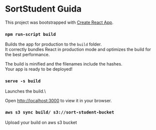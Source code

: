 # SortStudent Guida

This project was bootstrapped with [Create React App](https://github.com/facebook/create-react-app).


### `npm run-script build`

Builds the app for production to the `build` folder.\
It correctly bundles React in production mode and optimizes the build for the best performance.

The build is minified and the filenames include the hashes.\
Your app is ready to be deployed!

### `serve -s build`

Launches the build.\

Open [http://localhost:3000](http://localhost:3000) to view it in your browser.

### `aws s3 sync build/ s3://sort-student-bucket`

Upload your build on aws s3 bucket
